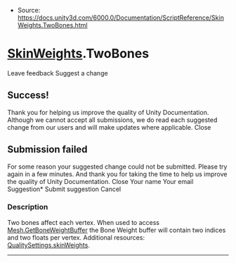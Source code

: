* Source: https://docs.unity3d.com/6000.0/Documentation/ScriptReference/SkinWeights.TwoBones.html

#  [SkinWeights](https://docs.unity3d.com/6000.0/Documentation/ScriptReference/SkinWeights.html).TwoBones
Leave feedback
Suggest a change
## Success!
Thank you for helping us improve the quality of Unity Documentation. Although we cannot accept all submissions, we do read each suggested change from our users and will make updates where applicable.
Close
## Submission failed
For some reason your suggested change could not be submitted. Please <a>try again</a> in a few minutes. And thank you for taking the time to help us improve the quality of Unity Documentation.
Close
Your name Your email Suggestion* Submit suggestion
Cancel
### Description
Two bones affect each vertex. When used to access [Mesh.GetBoneWeightBuffer](https://docs.unity3d.com/6000.0/Documentation/ScriptReference/Mesh.GetBoneWeightBuffer.html) the Bone Weight buffer will contain two indices and two floats per vertex.
Additional resources: [QualitySettings.skinWeights](https://docs.unity3d.com/6000.0/Documentation/ScriptReference/QualitySettings-skinWeights.html).
* * *
